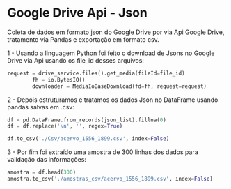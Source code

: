 # Google Drive Api - Json


Coleta de dados em formato json do Google Drive por via Api Google Drive, tratamento via Pandas e exportação em formato csv.

1 - Usando a linguagem Python foi feito o download de Jsons no Google Drive via Api usando os file_id desses arquivos:
```Python
request = drive_service.files().get_media(fileId=file_id)
        fh = io.BytesIO()
        downloader = MediaIoBaseDownload(fd=fh, request=request)
```

2 - Depois estruturamos e tratamos os dados Json no DataFrame usando pandas salvas em .csv:
```Python
df = pd.DataFrame.from_records(json_list).fillna(0)
df = df.replace('\n', '', regex=True)

df.to_csv('./Csv/acervo_1556_1899.csv', index=False)
```

3 - Por fim foi extraído uma amostra de 300 linhas dos dados para validação das informações:
```Python
amostra = df.head(300)
amostra.to_csv('./amostras_csv/acervo_1556_1899.csv', index=False)
```
